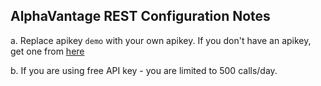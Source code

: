 ## AlphaVantage REST Configuration Notes

a. Replace apikey `demo` with your own apikey. If you don't have an apikey, get one from [here](https://www.alphavantage.co/support/#api-key)

b. If you are using free API key - you are limited to 500 calls/day.
